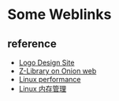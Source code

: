 # Some Weblinks



## reference
- [Logo Design Site](https://www.designevo.com/cn/apps/logo/)
- [Z-Library on Onion web](http://zlibrary24tuxziyiyfr7zd46ytefdqbqd2axkmxm4o5374ptpc52fad.onion/)
- [Linux performance](https://www.brendangregg.com/linuxperf.html)
- [Linux 内存管理](https://zhuanlan.zhihu.com/p/452427150)
